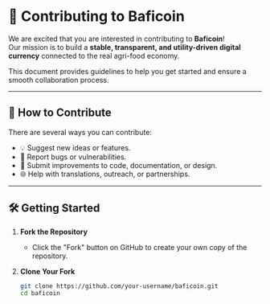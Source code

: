 # 🤝 Contributing to Baficoin

We are excited that you are interested in contributing to **Baficoin**!  
Our mission is to build a **stable, transparent, and utility-driven digital currency** connected to the real agri-food economy.  

This document provides guidelines to help you get started and ensure a smooth collaboration process.

---

## 📌 How to Contribute
There are several ways you can contribute:
- 💡 Suggest new ideas or features.  
- 🐞 Report bugs or vulnerabilities.  
- 🔧 Submit improvements to code, documentation, or design.  
- 🌐 Help with translations, outreach, or partnerships.  

---

## 🛠️ Getting Started
1. **Fork the Repository**  
   - Click the "Fork" button on GitHub to create your own copy of the repository.

2. **Clone Your Fork**  
   ```bash
   git clone https://github.com/your-username/baficoin.git
   cd baficoin
